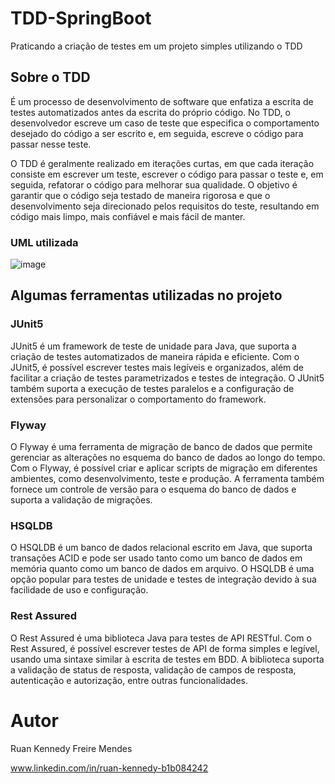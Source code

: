# TDD-SpringBoot
Praticando a criação de testes em um projeto simples utilizando o TDD

## Sobre o TDD
É um processo de desenvolvimento de software que enfatiza a escrita de testes
automatizados antes da escrita do próprio código. No TDD, o desenvolvedor escreve
um caso de teste que especifica o comportamento desejado do código a ser escrito e,
em seguida, escreve o código para passar nesse teste.

O TDD é geralmente realizado em iterações curtas, em que cada iteração consiste em
escrever um teste, escrever o código para passar o teste e, em seguida, refatorar
o código para melhorar sua qualidade. O objetivo é garantir que o código seja testado
de maneira rigorosa e que o desenvolvimento seja direcionado pelos requisitos do teste,
resultando em código mais limpo, mais confiável e mais fácil de manter.

### UML utilizada
![image](https://user-images.githubusercontent.com/56324728/99723277-baa58900-2a90-11eb-87b1-fedc1b9417d0.png)

## Algumas ferramentas utilizadas no projeto

### JUnit5

JUnit5 é um framework de teste de unidade para Java, que suporta a criação de testes
automatizados de maneira rápida e eficiente. Com o JUnit5, é possível escrever testes
mais legíveis e organizados, além de facilitar a criação de testes parametrizados e
testes de integração. O JUnit5 também suporta a execução de testes paralelos e
a configuração de extensões para personalizar o comportamento do framework.

### Flyway

O Flyway é uma ferramenta de migração de banco de dados que permite gerenciar as
alterações no esquema do banco de dados ao longo do tempo. Com o Flyway, é possível
criar e aplicar scripts de migração em diferentes ambientes, como desenvolvimento,
teste e produção. A ferramenta também fornece um controle de versão para o esquema do
banco de dados e suporta a validação de migrações.

### HSQLDB

O HSQLDB é um banco de dados relacional escrito em Java, que suporta transações ACID
e pode ser usado tanto como um banco de dados em memória quanto como um banco de dados
em arquivo. O HSQLDB é uma opção popular para testes de unidade e testes de integração
devido à sua facilidade de uso e configuração.

### Rest Assured

O Rest Assured é uma biblioteca Java para testes de API RESTful. Com o Rest Assured,
é possível escrever testes de API de forma simples e legível, usando uma sintaxe similar
à escrita de testes em BDD. A biblioteca suporta a validação de status de resposta,
validação de campos de resposta, autenticação e autorização, entre outras funcionalidades.

# Autor

Ruan Kennedy Freire Mendes

www.linkedin.com/in/ruan-kennedy-b1b084242
